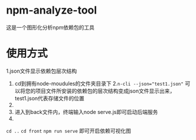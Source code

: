 # npm-analyze-tool
这是一个图形化分析npm依赖包的工具
# 使用方式
1.json文件显示依赖包层次结构
  1. cd到拥有node-moudules的文件夹目录下
  2.`n-cli --json="test1.json"`
   可以将您的项目文件所安装的依赖包的层次结构变成json文件显示出来，test1.json代表存储文件的位置
2.
  1.  进入到back文件内，终端输入node serve.js即可启动后端服务
  2.
`cd ..`
`cd front`
`npm run serve`
 即可开启依赖可视化图
